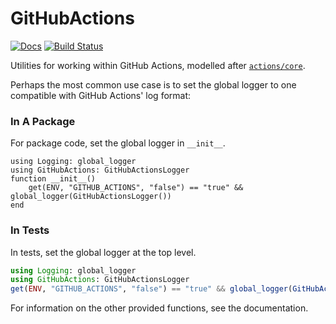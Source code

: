 # GitHubActions

[![Docs](https://img.shields.io/badge/docs-stable-blue.svg)](https://julia-actions.github.io/GitHubActions.jl)
[![Build Status](https://github.com/julia-actions/GitHubActions.jl/workflows/CI/badge.svg)](https://github.com/julia-actions/GitHubActions.jl/actions)

Utilities for working within GitHub Actions, modelled after [`actions/core`](https://github.com/actions/toolkit/tree/master/packages/core).

Perhaps the most common use case is to set the global logger to one compatible with GitHub Actions' log format:

### In A Package

For package code, set the global logger in `__init__`.

```
using Logging: global_logger
using GitHubActions: GitHubActionsLogger
function __init__()
    get(ENV, "GITHUB_ACTIONS", "false") == "true" && global_logger(GitHubActionsLogger())
end
```

### In Tests

In tests, set the global logger at the top level.

```jl
using Logging: global_logger
using GitHubActions: GitHubActionsLogger
get(ENV, "GITHUB_ACTIONS", "false") == "true" && global_logger(GitHubActionsLogger())
```

For information on the other provided functions, see the documentation.
